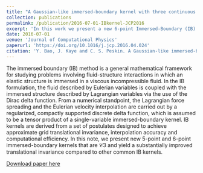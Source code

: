 ```yaml
---
title: "A Gaussian-like immersed-boundary kernel with three continuous derivatives and improved translational invariance"
collection: publications
permalink: /publication/2016-07-01-IBkernel-JCP2016
excerpt: 'In this work we present a new 6-point Immersed-Boundary (IB) kernel that has three continuous derivatives. This new kernel significantly improves the translational (and rotational) grid-variance for performing velocity interpolation and force spreading in the IB method. (UPDATE: a new 5-point IB kernel is added to the arXiv version.)'
date: 2016-07-01
venue: 'Journal of Computational Physics'
paperurl: 'https://doi.org/10.1016/j.jcp.2016.04.024'
citation: 'Y. Bao, J. Kaye and C. S. Peskin. A Gaussian-like immersed-boundary kernel with three continuous derivatives and improved translational invariance. <i>Journal of Computational Physics</i>. Vol 316, 139-144, 2016.'
---
```


The immersed boundary (IB) method is a general mathematical framework for studying problems involving fluid-structure interactions in which an elastic structure is immersed in a viscous incompressible fluid. In the IB formulation, the fluid described by Eulerian variables is coupled with the immersed structure described by Lagrangian variables via the use of the Dirac delta function. From a numerical standpoint, the Lagrangian force spreading and the Eulerian velocity interpolation are carried out by a regularized, compactly supported discrete delta function, which is assumed to be a tensor product of a single-variable immersed-boundary kernel. IB kernels are derived from a set of postulates designed to achieve approximate grid translational invariance, interpolation accuracy and computational efficiency. In this note, we present new 5-point and 6-point immersed-boundary kernels that are 𝒞3 and yield a substantially improved translational invariance compared to other common IB kernels.


[Download paper here](https://arxiv.org/pdf/1505.07529.pdf)
